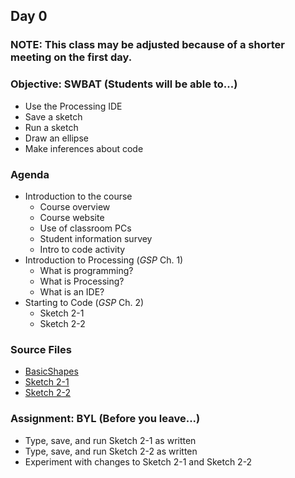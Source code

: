 ## Day 0

### NOTE: This class may be adjusted because of a shorter meeting on the first day.

### Objective: SWBAT (Students will be able to...)
- Use the Processing IDE
- Save a sketch
- Run a sketch
- Draw an ellipse
- Make inferences about code

### Agenda
- Introduction to the course
    - Course overview
    - Course website
    - Use of classroom PCs
    - Student information survey
    - Intro to code activity
- Introduction to Processing (_GSP_ Ch. 1)
    - What is programming?
    - What is Processing?
    - What is an IDE?
- Starting to Code (_GSP_ Ch. 2)
    - Sketch 2-1
    - Sketch 2-2

### Source Files
- [BasicShapes](/source-code/BasicShapes.pde)
- [Sketch 2-1](/source-code/Ex_02_01.pde)
- [Sketch 2-2](/source-code/Ex_02_02.pde)

### Assignment: BYL (Before you leave...)
- Type, save, and run Sketch 2-1 as written
- Type, save, and run Sketch 2-2 as written
- Experiment with changes to Sketch 2-1 and Sketch 2-2